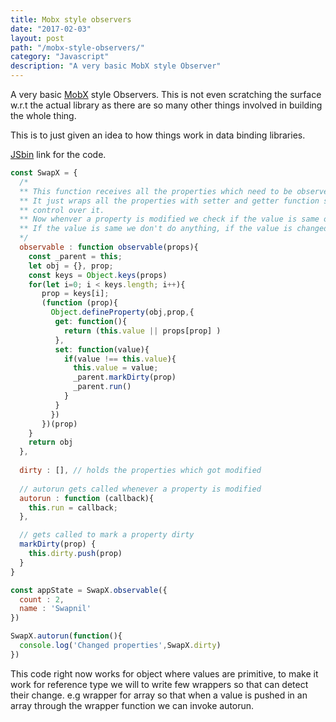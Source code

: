 ```yaml
---
title: Mobx style observers
date: "2017-02-03"
layout: post
path: "/mobx-style-observers/"
category: "Javascript"
description: "A very basic MobX style Observer"
---
```



A very basic [MobX](https://github.com/mobxjs/mobx) style Observers. This is not even scratching the surface w.r.t the actual library as there are so many other things involved in building the whole thing.

This is to just given an idea to how things work in data binding libraries.

[JSbin](https://jsbin.com/xiciqa/edit?html,js,console) link for the code.

```Javascript
const SwapX = {
  /*
  ** This function receives all the properties which need to be observed for changes.
  ** It just wraps all the properties with setter and getter function so that we have
  ** control over it.
  ** Now whenver a property is modified we check if the value is same or not.
  ** If the value is same we don't do anything, if the value is changed we call autorun function.
  */
  observable : function observable(props){
    const _parent = this;
    let obj = {}, prop;
    const keys = Object.keys(props)
    for(let i=0; i < keys.length; i++){
       prop = keys[i];
       (function (prop){
         Object.defineProperty(obj,prop,{
          get: function(){
            return (this.value || props[prop] )
          },
          set: function(value){
            if(value !== this.value){
              this.value = value;
              _parent.markDirty(prop)
              _parent.run()
            }
          }
         })
       })(prop)
    }
    return obj
  },
  
  dirty : [], // holds the properties which got modified
  
  // autorun gets called whenever a property is modified
  autorun : function (callback){
    this.run = callback;
  },

  // gets called to mark a property dirty
  markDirty(prop) {
    this.dirty.push(prop)
  }
}

const appState = SwapX.observable({
  count : 2,
  name : 'Swapnil'
})

SwapX.autorun(function(){
  console.log('Changed properties',SwapX.dirty)
})
```

This code right now works for object where values are primitive, to make it work for reference type we will to write few wrappers so that can detect their change. e.g wrapper for array so that when a value is pushed in an array through the wrapper function we can invoke autorun.